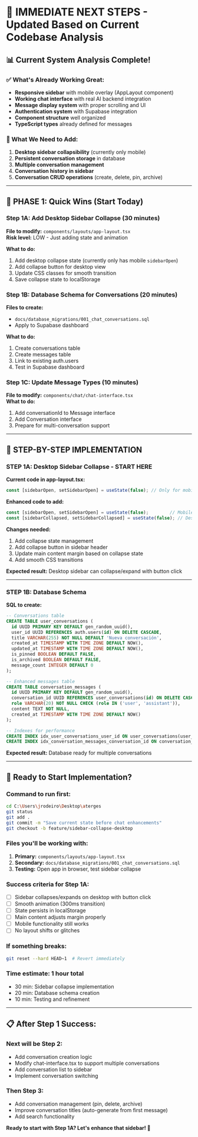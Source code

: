 # 🎯 IMMEDIATE NEXT STEPS - Updated Based on Current Codebase Analysis

## 📊 Current System Analysis Complete!

### ✅ What's Already Working Great:
- **Responsive sidebar** with mobile overlay (AppLayout component)
- **Working chat interface** with real AI backend integration  
- **Message display system** with proper scrolling and UI
- **Authentication system** with Supabase integration
- **Component structure** well organized
- **TypeScript types** already defined for messages

### 🔧 What We Need to Add:
1. **Desktop sidebar collapsibility** (currently only mobile)
2. **Persistent conversation storage** in database
3. **Multiple conversation management**
4. **Conversation history in sidebar**
5. **Conversation CRUD operations** (create, delete, pin, archive)

---

## 🚀 PHASE 1: Quick Wins (Start Today)

### Step 1A: Add Desktop Sidebar Collapse (30 minutes)
**File to modify:** `components/layouts/app-layout.tsx`  
**Risk level:** LOW - Just adding state and animation

**What to do:**
1. Add desktop collapse state (currently only has mobile `sidebarOpen`)
2. Add collapse button for desktop view
3. Update CSS classes for smooth transition
4. Save collapse state to localStorage

### Step 1B: Database Schema for Conversations (20 minutes)
**Files to create:** 
- `docs/database_migrations/001_chat_conversations.sql`
- Apply to Supabase dashboard

**What to do:**
1. Create conversations table
2. Create messages table  
3. Link to existing auth.users
4. Test in Supabase dashboard

### Step 1C: Update Message Types (10 minutes)
**File to modify:** `components/chat/chat-interface.tsx`  
**What to do:**
1. Add conversationId to Message interface
2. Add Conversation interface
3. Prepare for multi-conversation support

---

## 🎯 STEP-BY-STEP IMPLEMENTATION

### **STEP 1A: Desktop Sidebar Collapse - START HERE**

**Current code in app-layout.tsx:**
```typescript
const [sidebarOpen, setSidebarOpen] = useState(false); // Only for mobile
```

**Enhanced code to add:**
```typescript
const [sidebarOpen, setSidebarOpen] = useState(false);        // Mobile
const [sidebarCollapsed, setSidebarCollapsed] = useState(false); // Desktop
```

**Changes needed:**
1. Add collapse state management
2. Add collapse button in sidebar header
3. Update main content margin based on collapse state
4. Add smooth CSS transitions

**Expected result:** Desktop sidebar can collapse/expand with button click

---

### **STEP 1B: Database Schema**

**SQL to create:**
```sql
-- Conversations table
CREATE TABLE user_conversations (
  id UUID PRIMARY KEY DEFAULT gen_random_uuid(),
  user_id UUID REFERENCES auth.users(id) ON DELETE CASCADE,
  title VARCHAR(255) NOT NULL DEFAULT 'Nueva conversación',
  created_at TIMESTAMP WITH TIME ZONE DEFAULT NOW(),
  updated_at TIMESTAMP WITH TIME ZONE DEFAULT NOW(),
  is_pinned BOOLEAN DEFAULT FALSE,
  is_archived BOOLEAN DEFAULT FALSE,
  message_count INTEGER DEFAULT 0
);

-- Enhanced messages table  
CREATE TABLE conversation_messages (
  id UUID PRIMARY KEY DEFAULT gen_random_uuid(),
  conversation_id UUID REFERENCES user_conversations(id) ON DELETE CASCADE,
  role VARCHAR(20) NOT NULL CHECK (role IN ('user', 'assistant')),
  content TEXT NOT NULL,
  created_at TIMESTAMP WITH TIME ZONE DEFAULT NOW()
);

-- Indexes for performance
CREATE INDEX idx_user_conversations_user_id ON user_conversations(user_id, updated_at DESC);
CREATE INDEX idx_conversation_messages_conversation_id ON conversation_messages(conversation_id, created_at);
```

**Expected result:** Database ready for multiple conversations

---

## 🔧 Ready to Start Implementation?

### **Command to run first:**
```bash
cd C:\Users\jrodeiro\Desktop\aterges
git status
git add .
git commit -m "Save current state before chat enhancements"
git checkout -b feature/sidebar-collapse-desktop
```

### **Files you'll be working with:**
1. **Primary:** `components/layouts/app-layout.tsx` 
2. **Secondary:** `docs/database_migrations/001_chat_conversations.sql`
3. **Testing:** Open app in browser, test sidebar collapse

### **Success criteria for Step 1A:**
- [ ] Sidebar collapses/expands on desktop with button click
- [ ] Smooth animation (300ms transition)
- [ ] State persists in localStorage
- [ ] Main content adjusts margin properly
- [ ] Mobile functionality still works
- [ ] No layout shifts or glitches

### **If something breaks:**
```bash
git reset --hard HEAD~1  # Revert immediately
```

### **Time estimate:** 1 hour total
- 30 min: Sidebar collapse implementation
- 20 min: Database schema creation  
- 10 min: Testing and refinement

---

## 📋 After Step 1 Success:

### **Next will be Step 2:**
- Add conversation creation logic
- Modify chat-interface.tsx to support multiple conversations
- Add conversation list to sidebar
- Implement conversation switching

### **Then Step 3:**
- Add conversation management (pin, delete, archive)
- Improve conversation titles (auto-generate from first message)
- Add search functionality

**Ready to start with Step 1A? Let's enhance that sidebar! 🚀**
